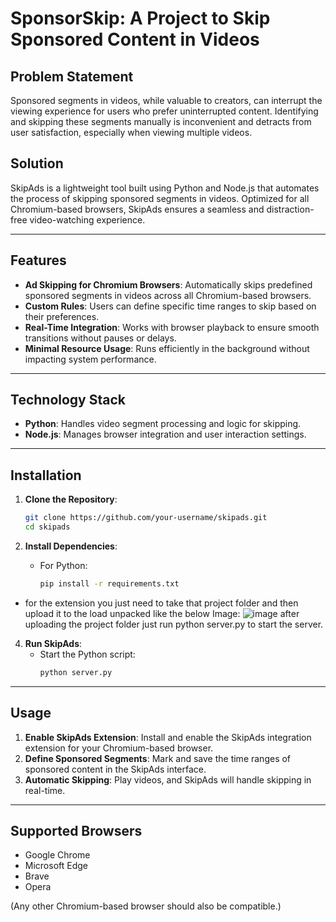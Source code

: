 # SponsorSkip: A Project to Skip Sponsored Content in Videos  

## Problem Statement  

Sponsored segments in videos, while valuable to creators, can interrupt the viewing experience for users who prefer uninterrupted content. Identifying and skipping these segments manually is inconvenient and detracts from user satisfaction, especially when viewing multiple videos.  

## Solution  

SkipAds is a lightweight tool built using Python and Node.js that automates the process of skipping sponsored segments in videos. Optimized for all Chromium-based browsers, SkipAds ensures a seamless and distraction-free video-watching experience.  

---  

## Features  

- **Ad Skipping for Chromium Browsers**: Automatically skips predefined sponsored segments in videos across all Chromium-based browsers.  
- **Custom Rules**: Users can define specific time ranges to skip based on their preferences.  
- **Real-Time Integration**: Works with browser playback to ensure smooth transitions without pauses or delays.  
- **Minimal Resource Usage**: Runs efficiently in the background without impacting system performance.  

---  

## Technology Stack  

- **Python**: Handles video segment processing and logic for skipping.  
- **Node.js**: Manages browser integration and user interaction settings.  

---  

## Installation  

1. **Clone the Repository**:  
   ```bash  
   git clone https://github.com/your-username/skipads.git  
   cd skipads  
   ```  

2. **Install Dependencies**:  
   - For Python:  
     ```bash  
     pip install -r requirements.txt  
     ```
  - for the extension you just need to take that project folder and then upload it to the load unpacked like the below Image:
   ![image](https://github.com/user-attachments/assets/9b7b25b2-1b93-44f0-a4d0-bcd47e8ca4a5)
    after uploading the project folder just run python server.py to start the server.

4. **Run SkipAds**:  
   - Start the Python script:  
     ```bash  
     python server.py  
     ```
---  

## Usage  

1. **Enable SkipAds Extension**: Install and enable the SkipAds integration extension for your Chromium-based browser.  
2. **Define Sponsored Segments**: Mark and save the time ranges of sponsored content in the SkipAds interface.  
3. **Automatic Skipping**: Play videos, and SkipAds will handle skipping in real-time.  

---  

## Supported Browsers  

- Google Chrome  
- Microsoft Edge  
- Brave  
- Opera  

(Any other Chromium-based browser should also be compatible.)  
